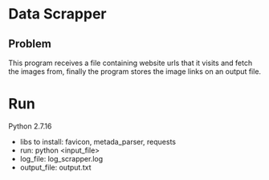 # Data Scrapper

## Problem
This program receives a file containing website urls that it visits and fetch the images from,
finally the program stores the image links on an output file.


# Run
Python 2.7.16

* libs to install: favicon, metada_parser, requests
* run: python <input_file>
* log_file: log_scrapper.log
* output_file: output.txt
